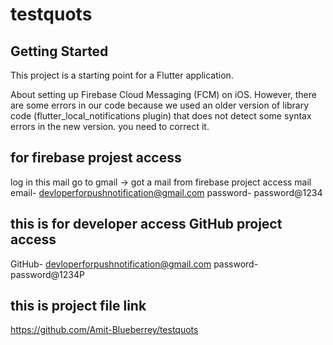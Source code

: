 # testquots

## Getting Started

This project is a starting point for a Flutter application.

About setting up Firebase Cloud Messaging (FCM) on iOS. However, there are some errors in our code because we used an older version of library code (flutter_local_notifications plugin) that does not detect some syntax errors in the new version. you need to correct it.

   ## for firebase projest access 
   log in this mail
   go to gmail -> got a mail from firebase project access mail
   email-    devloperforpushnotification@gmail.com  password- password@1234
  
   ## this is for developer access GitHub project access
   GitHub- devloperforpushnotification@gmail.com  password- password@1234P

   
   ## this is project  file link
   https://github.com/Amit-Blueberrey/testquots 
